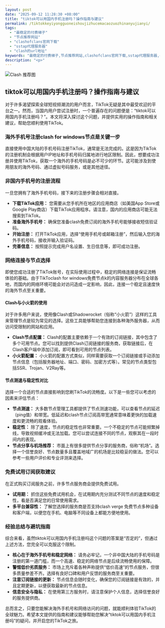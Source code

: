 ```yaml
---
layout: post
date: "2025-09-12 11:28:30 +08:00"
title: "tiktok可以用国内手机注册吗？操作指南与建议"
permalink: /tiktokkeyiyongguoneishoujizhucemacaozuozhinanyujianyi/
tags:
  - "最稳定的付费梯子"
  - "节点推荐网站"
  - "clashofclans官网下载"
  - "sstap代理服务器"
  - "clash的url地址"
keywords: "最稳定的付费梯子,节点推荐网站,clashofclans官网下载,sstap代理服务器,clash的url地址"
description: "<p>"
---
```


![Clash 推荐图](https://clashjd.github.io/assets/img/免费订阅机场.png)

## tiktok可以用国内手机注册吗？操作指南与建议

<p>
    对于许多渴望探索全球短视频潮流的用户而言，TikTok无疑是其中最受欢迎的平台之一。然而，当国内用户尝试注册时，一个普遍存在的问题便是：“tiktok可以用国内手机注册吗？”。本文将深入探讨这个问题，并提供实用的操作指南和相关建议，帮助您顺利使用TikTok。
</p>
<h3>海外手机号注册clash for windows节点是关键一步</h3>
<p>
    直接使用中国大陆的手机号码注册TikTok，通常是无法完成的。这是因为TikTok的注册机制会根据用户IP地址和手机号码归属地进行地区限制。因此，想要成功注册并使用TikTok，获取一个海外的手机号码是必不可少的环节。这可能涉及到使用朋友的海外号码、通过虚拟号码服务，或是其他途径。
</p>
<h3>非国内手机号的注册流程</h3>
<p>
    一旦您拥有了海外手机号码，接下来的注册步骤会相对直接。
</p>
<ul>
<li><strong>下载TikTok应用：</strong> 您需要从您手机所在地区的应用商店（如美国App Store或Google Play商店）下载TikTok应用程序。请注意，国内的应用商店可能无法搜索到TikTok。</li>
<li><strong>准备海外手机号：</strong> 确保您准备clash免费订阅的海外手机号能够接收短信验证码。</li>
<li><strong>开始注册：</strong> 打开TikTok应用，选择“使用手机号或邮箱注册”，然后输入您的海外手机号码，接收并输入验证码。</li>
<li><strong>完善信息：</strong> 按照提示完成用户名设置、生日信息等，即可成功注册。</li>
</ul>
<h3>网络连接与节点选择</h3>
<p>
    即使您成功注册了TikTok账号，在实际使用过程中，稳定的网络连接是保证流畅体验的基础。由于TikToclash for windows免费节点k的内容服务器分布在全球各地，而国内的网络环境可能会对访问造成一定影响，因此，连接一个稳定且速度快的海外节点至关重要。
</p>
<h4>Clash与小火箭的使用</h4>
<p>
    对于许多用户来说，使用像Clash或Shadowrocket（俗称“小火箭”）这样的工具来管理节点是较为常见的选择。这些工具能够帮助您连接到各种海外服务器，从而访问受限制的网站和应用。
</p>
<ul>
<li><strong>Clash节点配置：</strong> Clash的配置主要依赖于一个有效的订阅链接，其中包含了多个可用节点。您可以找到提供Clash订阅链接的服务商，获取链接后，在Clash客户端中添加订阅，即可看到可用的节点列表。</li>
<li><strong>小火箭配置：</strong> 小火箭的配置方式类似，同样需要获取一个订阅链接或手动添加节点信息（包括服务器地址、端口、密码、加密方式等）。常见的节点类型包括SSR、Trojan、V2Ray等。</li>
</ul>
<h4>节点测速与稳定性对比</h4>
<p>
    选择一个合适的节点直接影响到您刷TikTok的流畅度。以下是一些您可以考虑的因素来评估节点：
</p>
<ul>
<li><strong>节点测速：</strong> 大多数节点管理工具都提供了节点测速功能，可以查看节点的延迟（ping值）和带宽。低延迟和clash节点订阅高带宽通常意味着更快的加载速度和更流畅的观看体验。</li>
<li><strong>稳定性：</strong> 除了速度，节点的稳定性也非常重要。一个不稳定的节点可能频繁掉线，导致视频缓冲或无法加载。您可以尝试连接不同的节点，观察其在一段时间内的表现。</li>
<li><strong>节点分享与机场推荐：</strong> 市面上有很多提供节点分享的服务商，俗称“机场”。选择一个信誉良好、节点数量多且覆盖地域广的机场是比较稳妥的做法。您可以参考一些用户评价和专业评测来选择。</li>
</ul>
<h3>免费试用订阅获取建议</h3>
<p>
    在正式购买订阅服务之前，许多节点服务商会提供免费试用。
</p>
<ul>
<li><strong>试用期：</strong> 抓住这些免费试用机会，在试用期内充分测试不同节点的速度和稳定性，看是否满足您的日常使用需求。</li>
<li><strong>多平台兼容性：</strong> 了解您选择的服务商是否支持clash verge 免费节点多种设备和客户端，以便您在手机、电脑等不同设备上都能方便地使用。</li>
</ul>
<h3>经验总结与避坑指南</h3>
<p>
    综合来看，虽然tiktok可以用国内手机注册吗这个问题的答案是“否定的”，但通过上述方法，您完全可以克服这个限制。
</p>
<ul>
<li><strong>核心在于海外手机号和稳定网络：</strong> 请务必牢记，一个非中国大陆的手机号码是注册的第一道门槛，而一个高速、稳定的网络节点是后续流畅使用的保障。</li>
<li><strong>警惕低价劣质服务：</strong> 市场上充斥着各种声称提供“低价高速”的节点服务，但很多质量参差不齐。选择有良好口碑和用户反馈的服务商至关重要。</li>
<li><strong>注意订阅链接的更新：</strong> 节点信息会随时变化，确保您的订阅链接是有效的，并且定期更新，以便获取最新的节点信息。</li>
<li><strong>信息安全与隐私：</strong> 在使用第三方服务时，请注意保护个人信息，选择信誉良好的服务提供商。</li>
</ul>
<p>
    总而言之，只要您能解决海外手机号和网络访问的问题，就能顺利体验TikTok的全球魅力。希望本文提供的指南和建议能够帮助您解决“tiktok可以用国内手机注册吗”的疑问，并开启您的TikTok之旅。</p>